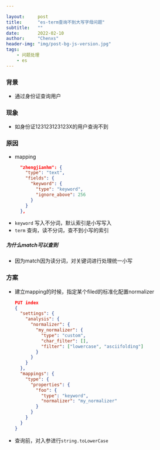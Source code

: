 ```yaml
---

layout:     post
title:      "es-term查询不到大写字母问题"
subtitle:   ""
date:       2022-02-10
author:     "Chenxs"
header-img: "img/post-bg-js-version.jpg"
tags:
    - 问题处理
    - es
---
```



### 背景
- 通过身份证查询用户
### 现象
- 如身份证123123123123X的用户查询不到
### 原因
- mapping
	```json
	  "zhengjianhm": {
		"type": "text",
		"fields": {
		  "keyword": {
			"type": "keyword",
			"ignore_above": 256
		  }
		}
	  },
	```
- `keyword` 写入不分词，默认索引是小写写入
- `term` 查询，读不分词，查不到小写的索引

##### 为什么match可以查到
- 因为match因为读分词，对关键词进行处理统一小写

### 方案
- 建立mapping的时候，指定某个filed的标准化配置normalizer
	```json
	PUT index
	{
	  "settings": {
	    "analysis": {
	      "normalizer": {
	        "my_normalizer": {
	          "type": "custom",
	          "char_filter": [],
	          "filter": ["lowercase", "asciifolding"]
	        }
	      }
	    }
	  },
	  "mappings": {
	    "type": {
	      "properties": {
	        "foo": {
	          "type": "keyword",
	          "normalizer": "my_normalizer"
	        }
	      }
	    }
	  }
	}
	```
- 查询前，对入参进行`string.toLowerCase`